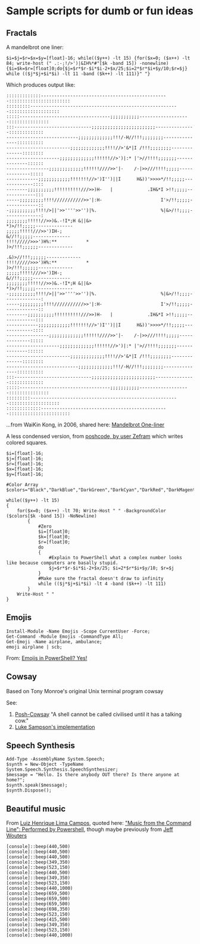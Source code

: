 ﻿# Sample scripts for dumb or fun ideas

## Fractals

A mandelbrot one liner:

    $i=$j=$r=$x=$y=[float]-16; while(($y++) -lt 15) {for($x=0; ($x++) -lt 84; write-host (" .:-;!/>')|&IH%*#"[$k -band 15]) -nonewline){$i=$k=$r=[float]0;do{$j=$r*$r-$i*$i-2+$x/25;$i=2*$r*$i+$y/10;$r=$j} while (($j*$j+$i*$i) -lt 11 -band ($k++) -lt 111)}" "}

Which produces output like:

    :::::::::::::------------------------------------------------:::::::::::::::::::::::
    :::::::::--------------------------------------------------------:::::::::::::::::::
    :::::----------------------------------;;;;;;;;;;;-------------------:::::::::::::::
    :::-----------------------------;;;;;;;;;;;;;;;;;;;;;;;;---------------:::::::::::::
    ---------------------------;;;;;;;;;;;;;!!!/-H//!!!;;;;;;;;---------------::::::::::
    ------------------------;;;;;;;;;;;;;!!!!//>'&*|I /!!!;;;;;;;;--------------::::::::
    --------------------;;;;;;;;;;;;;!!!!!!//>')|:* |'>//!!!!;;;;;;;--------------::::::
    ----------------;;;;;;;;;;;;;!!!!!!////>>'|-    /-|>>///!!!!;;;;;--------------:::::
    ------------;;;;;;;;;;;;!!!!!!!//>')I'')||I      H&))'>>>>*/!!;;;;;-------------::::
    --------;;;;;;;;;;!!!!!!!!!!///>>)H-   |             .IH&*I >!!;;;;;-------------:::
    -----;;;;;;;;;!!!!///////////>>'|:H-                      I'>/!!;;;;;-------------::
    -;;;;;;;;;;!!!!/>||'>>''''>>'')|%.                        %|&>/!!;;;;--------------:
    ;;;;;;;;!!!!!//>>)&.-!I*;H &||&>                           *)>/!!;;;;;--------------
    ;;;;;!!!!!///>>')IH-;                                       &//!!;;;;;--------------
    !!!!/////>>>')H%:**           *                            )>/!!!;;;;;;-------------
                                                            .&)>//!!!;;;;;;-------------
    !!!!/////>>>')H%:**           *                            )>/!!!;;;;;;-------------
    ;;;;;!!!!!///>>')IH-;                                       &//!!;;;;;--------------
    ;;;;;;;;!!!!!//>>)&.-!I*;H &||&>                           *)>/!!;;;;;--------------
    -;;;;;;;;;;!!!!/>||'>>''''>>'')|%.                        %|&>/!!;;;;--------------:
    -----;;;;;;;;;!!!!///////////>>'|:H-                      I'>/!!;;;;;-------------::
    --------;;;;;;;;;;!!!!!!!!!!///>>)H-   |             .IH&*I >!!;;;;;-------------:::
    ------------;;;;;;;;;;;;!!!!!!!//>')I'')||I      H&))'>>>>*/!!;;;;;-------------::::
    ----------------;;;;;;;;;;;;;!!!!!!////>>'|-    /-|>>///!!!!;;;;;--------------:::::
    --------------------;;;;;;;;;;;;;!!!!!!//>')|:* |'>//!!!!;;;;;;;--------------::::::
    ------------------------;;;;;;;;;;;;;!!!!//>'&*|I /!!!;;;;;;;;--------------::::::::
    ---------------------------;;;;;;;;;;;;;!!!/-H//!!!;;;;;;;;---------------::::::::::
    :::-----------------------------;;;;;;;;;;;;;;;;;;;;;;;;---------------:::::::::::::
    :::::----------------------------------;;;;;;;;;;;-------------------:::::::::::::::
    :::::::::--------------------------------------------------------:::::::::::::::::::
    :::::::::::::------------------------------------------------:::::::::::::::::::::::

...from WaiKin Kong, in 2006, shared here: [Mandelbrot One-liner](https://blogs.msdn.microsoft.com/powershell/2006/12/28/mandelbrot-one-liner/)

A less condensed version, from [poshcode, by user Zefram](http://poshcode.org/5845) which writes colored squares.

    $i=[float]-16;
    $j=[float]-16;
    $r=[float]-16;
    $x=[float]-16;
    $y=[float]-16;

    #Color Array
    $colors="Black","DarkBlue","DarkGreen","DarkCyan","DarkRed","DarkMagenta","DarkYellow","Gray","DarkGray","Blue","Green","Cyan","Red","Magenta","Yellow","White"

    while(($y++) -lt 15)
    {
        for($x=0; ($x++) -lt 70; Write-Host " " -BackgroundColor ($colors[$k -band 15]) -NoNewline)
            {
                #Zero
                $i=[float]0;
                $k=[float]0;
                $r=[float]0;
                do
                {
                    #Explain to PowerShell what a complex number looks like because computers are basally stupid.
                    $j=$r*$r-$i*$i-2+$x/25; $i=2*$r*$i+$y/10; $r=$j
                }
                #Make sure the fractal doesn't draw to infinity
                while (($j*$j+$i*$i) -lt 4 -band ($k++) -lt 111)
            }
        Write-Host " "
    }

## Emojis

    Install-Module -Name Emojis -Scope CurrentUser -Force;
    Get-Command -Module Emojis -CommandType All;
    Get-Emoji -Name airplane, ambulance;
    emoji airplane | scb;

From: [Emojis in PowerShell? Yes!](https://artofshell.com/2016/04/emojis-in-powershell-yes/)

## Cowsay

Based on Tony Monroe's original Unix terminal program cowsay

See:

1. [Posh-Cowsay](https://github.com/kanej/Posh-Cowsay) "A shell cannot be called civilised until it has a talking cow."
2. [Luke Sampson's implementation](http://blog.lukesampson.com/cowsay-in-powershell)

## Speech Synthesis

    Add-Type -AssemblyName System.Speech;
    $synth = New-Object -TypeName System.Speech.Synthesis.SpeechSynthesizer;
    $message = "Hello. Is there anybody OUT there? Is there anyone at home?";
    $synth.speak($message);
    $synth.Dispose();

## Beautiful music

From [Luiz Henrique Lima Campos](https://blogs.technet.microsoft.com/wikininjas/2013/11/13/wiki-life-geek/), quoted here: ["Music from the Command Line": Performed by Powershell](http://social.technet.microsoft.com/wiki/contents/articles/20989.music-from-the-command-line-performed-by-powershell.aspx), though maybe previously from [Jeff Wouters](http://jeffwouters.nl/index.php/2012/03/get-your-geek-on-with-powershell-and-some-music/)

    [console]::beep(440,500)
    [console]::beep(440,500)
    [console]::beep(440,500)
    [console]::beep(349,350)
    [console]::beep(523,150)
    [console]::beep(440,500)
    [console]::beep(349,350)
    [console]::beep(523,150)
    [console]::beep(440,1000)
    [console]::beep(659,500)
    [console]::beep(659,500)
    [console]::beep(659,500)
    [console]::beep(698,350)
    [console]::beep(523,150)
    [console]::beep(415,500)
    [console]::beep(349,350)
    [console]::beep(523,150)
    [console]::beep(440,1000)